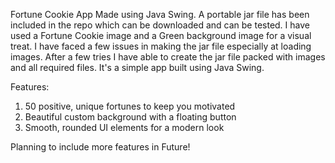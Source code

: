 Fortune Cookie App
Made using Java Swing. A portable jar file has been included in the repo which can be downloaded and can be tested. I have used a Fortune Cookie image and a Green background image for a visual treat. I have faced a few issues in making the jar file especially at loading images. After a few tries I have able to create the jar file packed with images and all required files. It's a simple app built using Java Swing.

Features:

1. 50 positive, unique fortunes to keep you motivated
2. Beautiful custom background with a floating button
3. Smooth, rounded UI elements for a modern look

Planning to include more features in Future!

